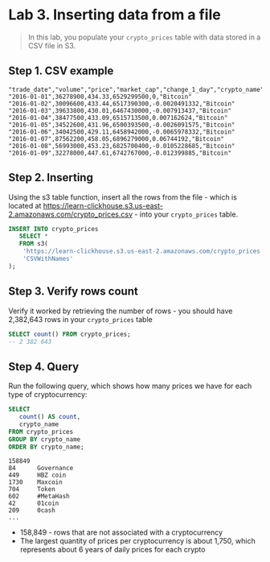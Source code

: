 # Lab 3. Inserting data from a file
> In this lab, you populate your `crypto_prices` table with data stored in a CSV file in S3.

## Step 1. CSV example
```
"trade_date","volume","price","market_cap","change_1_day","crypto_name"
"2016-01-01",36278900,434.33,6529299500,0,"Bitcoin"
"2016-01-02",30096600,433.44,6517390300,-0.0020491332,"Bitcoin"
"2016-01-03",39633800,430.01,6467430000,-0.007913437,"Bitcoin"
"2016-01-04",38477500,433.09,6515713500,0.007162624,"Bitcoin"
"2016-01-05",34522600,431.96,6500393500,-0.0026091575,"Bitcoin"
"2016-01-06",34042500,429.11,6458942000,-0.0065978332,"Bitcoin"
"2016-01-07",87562200,458.05,6896279000,0.06744192,"Bitcoin"
"2016-01-08",56993000,453.23,6825700400,-0.0105228685,"Bitcoin"
"2016-01-09",32278000,447.61,6742767000,-0.012399885,"Bitcoin"
```

## Step 2. Inserting
Using the s3 table function, insert all the rows from the file - which is located 
at https://learn-clickhouse.s3.us-east-2.amazonaws.com/crypto_prices.csv - into your `crypto_prices` table.

```sql
INSERT INTO crypto_prices
   SELECT * 
   FROM s3(
    'https://learn-clickhouse.s3.us-east-2.amazonaws.com/crypto_prices.csv',
    'CSVWithNames'
);
```

## Step 3. Verify rows count
Verify it worked by retrieving the number of rows - you should have 2,382,643 rows in your `crypto_prices` table
```sql
SELECT count() FROM crypto_prices;
-- 2 382 643
```

## Step 4. Query
Run the following query, which shows how many prices we have for each type of cryptocurrency:
```sql
SELECT 
   count() AS count,
   crypto_name
FROM crypto_prices
GROUP BY crypto_name
ORDER BY crypto_name;
```
```
158849
84      Governance
449     HBZ coin
1730    Maxcoin
704     Token
602     #MetaHash
42      01coin
209     0cash
...
```
- 158,849 - rows that are not associated with a cryptocurrency 
- The largest quantity of prices per cryptocurrency is about 1,750, 
  which represents about 6 years of daily prices for each crypto